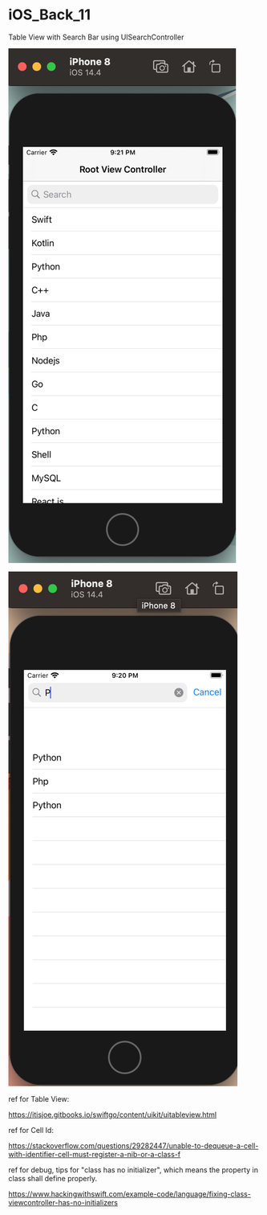 # iOS_Back_11
Table View with Search Bar using UISearchController

![](https://raw.githubusercontent.com/QueenieCplusplus/iOS_Back_11/main/output%201.png)

![](https://raw.githubusercontent.com/QueenieCplusplus/iOS_Back_11/main/output%202.png)

ref for Table View:

https://itisjoe.gitbooks.io/swiftgo/content/uikit/uitableview.html

ref for Cell Id:

https://stackoverflow.com/questions/29282447/unable-to-dequeue-a-cell-with-identifier-cell-must-register-a-nib-or-a-class-f

ref for debug, tips for "class has no initializer", which means the property in class shall define properly.

https://www.hackingwithswift.com/example-code/language/fixing-class-viewcontroller-has-no-initializers
